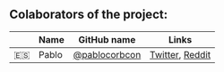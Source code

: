 ## Colaborators of the project:

| | Name | GitHub name | Links |
|-|------|-------------|-------|
| 🇪🇸 | Pablo | [@pablocorbcon](https://github.com/pablocorbcon) | [Twitter](https://twitter.com/pablocorbcon), [Reddit](https://reddit.com/u/progsnyx_) | 
